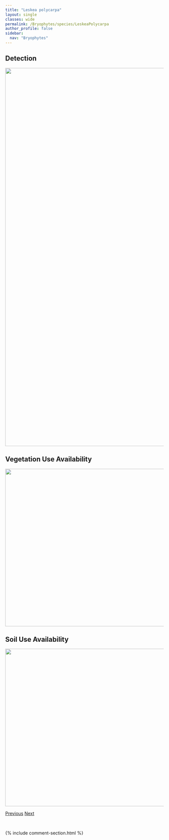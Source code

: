 ```yaml
---
title: "Leskea polycarpa"
layout: single
classes: wide
permalink: /Bryophytes/species/LeskeaPolycarpa
author_profile: false
sidebar:
  nav: "Bryophytes"
---
```


<h2>Detection</h2>

<a href="https://drive.google.com/uc?export=view&id=1VBYsKUA7XPYyGihCcIS8Q4r-na3bBrRV">
<img src="https://drive.google.com/uc?export=view&id=1VBYsKUA7XPYyGihCcIS8Q4r-na3bBrRV" height = "1200" width = "800">
</a>


<h2>Vegetation Use Availability</h2>

<a href="https://drive.google.com/uc?export=view&id=1ec4YI_3yLeqoVEFH8RjhkDNSzCoQVc1b">
<img src="https://drive.google.com/uc?export=view&id=1ec4YI_3yLeqoVEFH8RjhkDNSzCoQVc1b" height = "500" width = "1000">
</a>


<h2>Soil Use Availability</h2>

<a href="https://drive.google.com/uc?export=view&id=1rYD3HgY3RVGBKoH1rT0P1XRRrMloeRCA">
<img src="https://drive.google.com/uc?export=view&id=1rYD3HgY3RVGBKoH1rT0P1XRRrMloeRCA" height = "500" width = "1000">
</a>


<a href="/DevelopmentWebsite/Bryophytes/species/LeptodictyumRiparium" class="pagination--pager" title="Leptodictyum riparium">Previous</a> <a href="/DevelopmentWebsite/Bryophytes/species/LeskeellaNervosa" class="pagination--pager" title="Leskeella nervosa">Next</a>

<p>&nbsp;</p>

{% include comment-section.html %}
